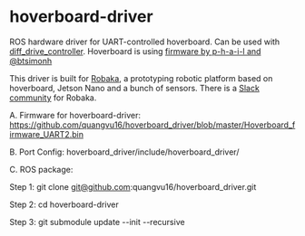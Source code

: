 # hoverboard-driver
ROS hardware driver for UART-controlled hoverboard. Can be used with [diff_drive_controller](http://wiki.ros.org/diff_drive_controller). Hoverboard is using [firmware by p-h-a-i-l and @btsimonh](https://github.com/bipropellant/bipropellant-hoverboard-firmware)

This driver is built for [Robaka](https://github.com/alex-makarov/robaka-ros), a prototyping robotic platform based on hoverboard, Jetson Nano and a bunch of sensors. There is a [Slack community](https://join.slack.com/t/robaka/shared_invite/zt-q52yfvnl-IP0h~JDOmgh3VmJ7Hh69Jw) for Robaka.


A. Firmware for hoverboard-driver:
https://github.com/quangvu16/hoverboard_driver/blob/master/Hoverboard_firmware_UART2.bin


B. Port Config: hoverboard_driver/include/hoverboard_driver/


C. ROS package:

Step 1: git clone git@github.com:quangvu16/hoverboard_driver.git

Step 2: cd hoverboard-driver

Step 3: git submodule update --init --recursive
